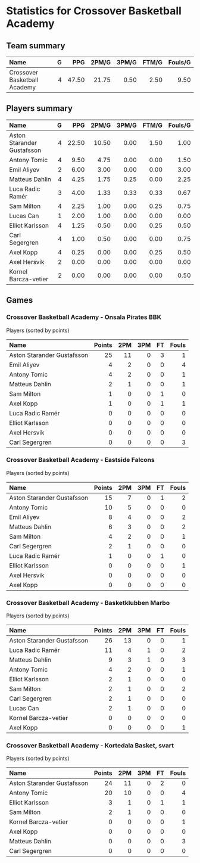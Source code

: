 # Statistics for Crossover Basketball Academy

## Team summary

| Name | G | PPG | 2PM/G | 3PM/G | FTM/G | Fouls/G |
|:-----|--:|----:|------:|------:|------:|--------:|
| Crossover Basketball Academy | 4 | 47.50 | 21.75 | 0.50 | 2.50 | 9.50 |

## Players summary

| Name | G | PPG | 2PM/G | 3PM/G | FTM/G | Fouls/G |
|:-----|--:|----:|------:|------:|------:|--------:|
| Aston Starander Gustafsson | 4 | 22.50 | 10.50 | 0.00 | 1.50 | 1.00 |
| Antony Tomic | 4 | 9.50 | 4.75 | 0.00 | 0.00 | 1.50 |
| Emil Aliyev | 2 | 6.00 | 3.00 | 0.00 | 0.00 | 3.00 |
| Matteus Dahlin | 4 | 4.25 | 1.75 | 0.25 | 0.00 | 2.25 |
| Luca Radic Ramér | 3 | 4.00 | 1.33 | 0.33 | 0.33 | 0.67 |
| Sam Milton | 4 | 2.25 | 1.00 | 0.00 | 0.25 | 0.75 |
| Lucas Can | 1 | 2.00 | 1.00 | 0.00 | 0.00 | 0.00 |
| Elliot Karlsson | 4 | 1.25 | 0.50 | 0.00 | 0.25 | 0.50 |
| Carl Segergren | 4 | 1.00 | 0.50 | 0.00 | 0.00 | 0.75 |
| Axel Kopp | 4 | 0.25 | 0.00 | 0.00 | 0.25 | 0.50 |
| Axel Hersvik | 2 | 0.00 | 0.00 | 0.00 | 0.00 | 0.00 |
| Kornel Barcza-vetier | 2 | 0.00 | 0.00 | 0.00 | 0.00 | 0.50 |

## Games

### Crossover Basketball Academy - Onsala Pirates BBK

Players (sorted by points)

| Name | Points | 2PM | 3PM | FT | Fouls |
|:-----|-------:|----:|----:|---:|------:|
| Aston Starander Gustafsson | 25 | 11 |  0 |  3 |  1 |
| Emil Aliyev |  4 |  2 |  0 |  0 |  4 |
| Antony Tomic |  4 |  2 |  0 |  0 |  1 |
| Matteus Dahlin |  2 |  1 |  0 |  0 |  1 |
| Sam Milton |  1 |  0 |  0 |  1 |  0 |
| Axel Kopp |  1 |  0 |  0 |  1 |  1 |
| Luca Radic Ramér |  0 |  0 |  0 |  0 |  0 |
| Elliot Karlsson |  0 |  0 |  0 |  0 |  0 |
| Axel Hersvik |  0 |  0 |  0 |  0 |  0 |
| Carl Segergren |  0 |  0 |  0 |  0 |  3 |

### Crossover Basketball Academy - Eastside Falcons

Players (sorted by points)

| Name | Points | 2PM | 3PM | FT | Fouls |
|:-----|-------:|----:|----:|---:|------:|
| Aston Starander Gustafsson | 15 |  7 |  0 |  1 |  2 |
| Antony Tomic | 10 |  5 |  0 |  0 |  0 |
| Emil Aliyev |  8 |  4 |  0 |  0 |  2 |
| Matteus Dahlin |  6 |  3 |  0 |  0 |  2 |
| Sam Milton |  4 |  2 |  0 |  0 |  1 |
| Carl Segergren |  2 |  1 |  0 |  0 |  0 |
| Luca Radic Ramér |  1 |  0 |  0 |  1 |  0 |
| Elliot Karlsson |  0 |  0 |  0 |  0 |  1 |
| Axel Hersvik |  0 |  0 |  0 |  0 |  0 |
| Axel Kopp |  0 |  0 |  0 |  0 |  0 |

### Crossover Basketball Academy - Basketklubben Marbo

Players (sorted by points)

| Name | Points | 2PM | 3PM | FT | Fouls |
|:-----|-------:|----:|----:|---:|------:|
| Aston Starander Gustafsson | 26 | 13 |  0 |  0 |  1 |
| Luca Radic Ramér | 11 |  4 |  1 |  0 |  2 |
| Matteus Dahlin |  9 |  3 |  1 |  0 |  3 |
| Antony Tomic |  4 |  2 |  0 |  0 |  1 |
| Elliot Karlsson |  2 |  1 |  0 |  0 |  0 |
| Sam Milton |  2 |  1 |  0 |  0 |  2 |
| Carl Segergren |  2 |  1 |  0 |  0 |  0 |
| Lucas Can |  2 |  1 |  0 |  0 |  0 |
| Kornel Barcza-vetier |  0 |  0 |  0 |  0 |  0 |
| Axel Kopp |  0 |  0 |  0 |  0 |  1 |

### Crossover Basketball Academy - Kortedala Basket, svart

Players (sorted by points)

| Name | Points | 2PM | 3PM | FT | Fouls |
|:-----|-------:|----:|----:|---:|------:|
| Aston Starander Gustafsson | 24 | 11 |  0 |  2 |  0 |
| Antony Tomic | 20 | 10 |  0 |  0 |  4 |
| Elliot Karlsson |  3 |  1 |  0 |  1 |  1 |
| Sam Milton |  2 |  1 |  0 |  0 |  0 |
| Kornel Barcza-vetier |  0 |  0 |  0 |  0 |  1 |
| Axel Kopp |  0 |  0 |  0 |  0 |  0 |
| Matteus Dahlin |  0 |  0 |  0 |  0 |  3 |
| Carl Segergren |  0 |  0 |  0 |  0 |  0 |

